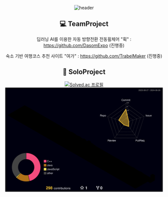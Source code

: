 <div align="center">
  
![header](https://capsule-render.vercel.app/api?type=Waving&text=Welcome+to+my+GitHub!!&height=200&fontAlignY=40&color=gradient&fontColor=ffffff&fontSize=60)
## :computer: TeamProject
딥러닝 AI를 이용한 자동 방향전환 전동휠체어 "휙" : https://github.com/DasomExpo (진행중)

숙소 기반 여행코스 추천 사이트 "여가" : https://github.com/TrabelMaker (진행중)

## :runner: SoloProject


[![Solved.ac
프로필](http://mazassumnida.wtf/api/v2/generate_badge?boj=heetea3174)](https://solved.ac/heetea3174)
![](./profile-3d-contrib/profile-night-rainbow.svg)

</div>


<!--
**HuitaePark/HuitaePark** is a ✨ _special_ ✨ repository because its `README.md` (this file) appears on your GitHub profile.

Here are some ideas to get you started:

- 🔭 I’m currently working on ...
- 🌱 I’m currently learning ...
- 👯 I’m looking to collaborate on ...
- 🤔 I’m looking for help with ...
- 💬 Ask me about ...
- 📫 How to reach me: ...
- 😄 Pronouns: ...
- ⚡ Fun fact: ...
-->
